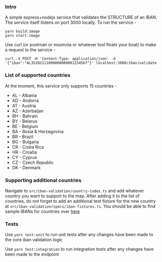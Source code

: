 ### Intro
A simple express+nodejs service that validates the STRUCTURE of an IBAN. The service itself listens on port 3000 locally. To run the service - 

```
yarn build:image
yarn start:image
```

Use curl (or postman or insomnia or whatever tool floats your boat) to make a request to the service - 

```
curl -X POST -H 'Content-Type: application/json' -d '{"iban":"AL35202111090000000001234567"}' localhost:3000/iban/validate
```

### List of supported countries
At the moment, this service only supports 15 countries - 
* AL - Albania
* AD - Andorra
* AT - Austria
* AZ - Azerbaijan
* BH - Bahrain
* BY - Belarus
* BE - Belgium
* BA - Bosia & Herzegovina
* BR - Brazil
* BG - Bulgaria
* CR - Costa Rica
* HR - Croatia
* CY - Cyprus
* CZ - Czech Republic
* DK - Denmark 

### Supporting additional countries
Navigate to `src/iban-validation/country-codes.ts` and add whatever country you want to support to the map. After adding it to the list of countries, do not forget to add an additional test fixture for the new country at `src/iban-validation/specs/iban-fixtures.ts`. You should be able to find sample IBANs for countries over [here](https://www.iban.com/structure)


### Tests
Use `yarn test:unit` to run unit tests after any changes have been made to the core iban validation logic

Use `yarn test:integration` to run integration tests after any changes have been made to the endpoint